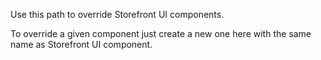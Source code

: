 Use this path to override Storefront UI components.

To override a given component just create a new one here with the same name as Storefront UI component.